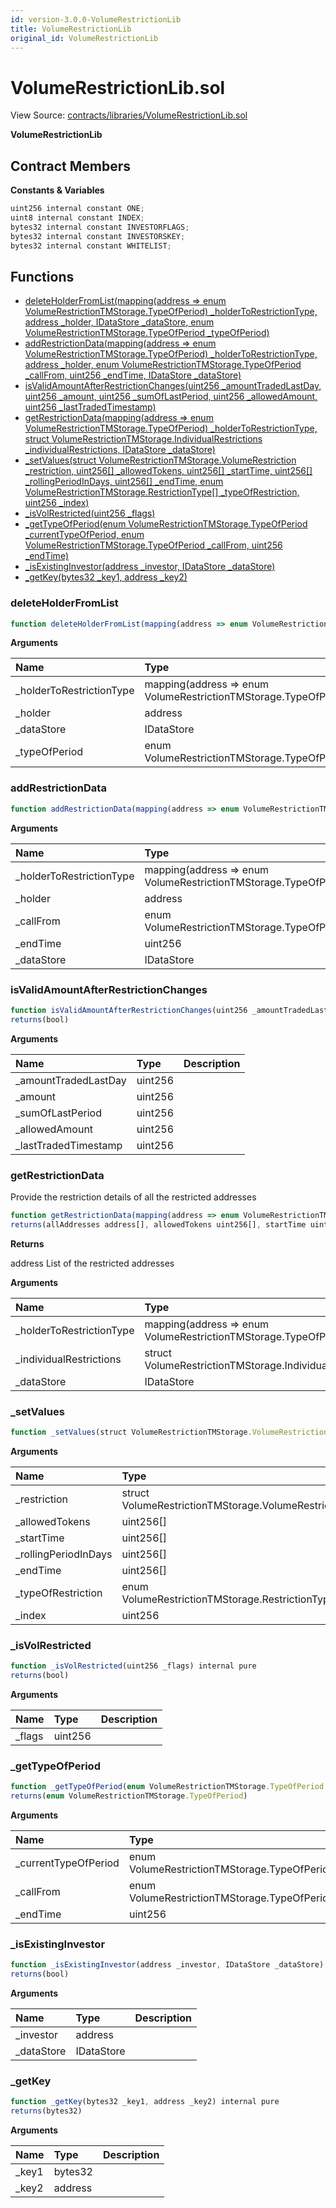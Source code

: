 ```yaml
---
id: version-3.0.0-VolumeRestrictionLib
title: VolumeRestrictionLib
original_id: VolumeRestrictionLib
---
```


# VolumeRestrictionLib.sol

View Source: [contracts/libraries/VolumeRestrictionLib.sol](https://github.com/PolymathNetwork/polymath-core/tree/096ba240a927c98e1f1a182d2efee7c4c4c1dfc5/contracts/libraries/VolumeRestrictionLib.sol)

**VolumeRestrictionLib**

## Contract Members

**Constants & Variables**

```javascript
uint256 internal constant ONE;
uint8 internal constant INDEX;
bytes32 internal constant INVESTORFLAGS;
bytes32 internal constant INVESTORSKEY;
bytes32 internal constant WHITELIST;
```

## Functions

* [deleteHolderFromList\(mapping\(address =&gt; enum VolumeRestrictionTMStorage.TypeOfPeriod\) \_holderToRestrictionType, address \_holder, IDataStore \_dataStore, enum VolumeRestrictionTMStorage.TypeOfPeriod \_typeOfPeriod\)](volumerestrictionlib.md#deleteholderfromlist)
* [addRestrictionData\(mapping\(address =&gt; enum VolumeRestrictionTMStorage.TypeOfPeriod\) \_holderToRestrictionType, address \_holder, enum VolumeRestrictionTMStorage.TypeOfPeriod \_callFrom, uint256 \_endTime, IDataStore \_dataStore\)](volumerestrictionlib.md#addrestrictiondata)
* [isValidAmountAfterRestrictionChanges\(uint256 \_amountTradedLastDay, uint256 \_amount, uint256 \_sumOfLastPeriod, uint256 \_allowedAmount, uint256 \_lastTradedTimestamp\)](volumerestrictionlib.md#isvalidamountafterrestrictionchanges)
* [getRestrictionData\(mapping\(address =&gt; enum VolumeRestrictionTMStorage.TypeOfPeriod\) \_holderToRestrictionType, struct VolumeRestrictionTMStorage.IndividualRestrictions \_individualRestrictions, IDataStore \_dataStore\)](volumerestrictionlib.md#getrestrictiondata)
* [\_setValues\(struct VolumeRestrictionTMStorage.VolumeRestriction \_restriction, uint256\[\] \_allowedTokens, uint256\[\] \_startTime, uint256\[\] \_rollingPeriodInDays, uint256\[\] \_endTime, enum VolumeRestrictionTMStorage.RestrictionType\[\] \_typeOfRestriction, uint256 \_index\)](volumerestrictionlib.md#_setvalues)
* [\_isVolRestricted\(uint256 \_flags\)](volumerestrictionlib.md#_isvolrestricted)
* [\_getTypeOfPeriod\(enum VolumeRestrictionTMStorage.TypeOfPeriod \_currentTypeOfPeriod, enum VolumeRestrictionTMStorage.TypeOfPeriod \_callFrom, uint256 \_endTime\)](volumerestrictionlib.md#_gettypeofperiod)
* [\_isExistingInvestor\(address \_investor, IDataStore \_dataStore\)](volumerestrictionlib.md#_isexistinginvestor)
* [\_getKey\(bytes32 \_key1, address \_key2\)](volumerestrictionlib.md#_getkey)

### deleteHolderFromList

```javascript
function deleteHolderFromList(mapping(address => enum VolumeRestrictionTMStorage.TypeOfPeriod) _holderToRestrictionType, address _holder, IDataStore _dataStore, enum VolumeRestrictionTMStorage.TypeOfPeriod _typeOfPeriod) public nonpayable
```

**Arguments**

| Name | Type | Description |
| :--- | :--- | :--- |
| \_holderToRestrictionType | mapping\(address =&gt; enum VolumeRestrictionTMStorage.TypeOfPeriod\) |  |
| \_holder | address |  |
| \_dataStore | IDataStore |  |
| \_typeOfPeriod | enum VolumeRestrictionTMStorage.TypeOfPeriod |  |

### addRestrictionData

```javascript
function addRestrictionData(mapping(address => enum VolumeRestrictionTMStorage.TypeOfPeriod) _holderToRestrictionType, address _holder, enum VolumeRestrictionTMStorage.TypeOfPeriod _callFrom, uint256 _endTime, IDataStore _dataStore) public nonpayable
```

**Arguments**

| Name | Type | Description |
| :--- | :--- | :--- |
| \_holderToRestrictionType | mapping\(address =&gt; enum VolumeRestrictionTMStorage.TypeOfPeriod\) |  |
| \_holder | address |  |
| \_callFrom | enum VolumeRestrictionTMStorage.TypeOfPeriod |  |
| \_endTime | uint256 |  |
| \_dataStore | IDataStore |  |

### isValidAmountAfterRestrictionChanges

```javascript
function isValidAmountAfterRestrictionChanges(uint256 _amountTradedLastDay, uint256 _amount, uint256 _sumOfLastPeriod, uint256 _allowedAmount, uint256 _lastTradedTimestamp) public view
returns(bool)
```

**Arguments**

| Name | Type | Description |
| :--- | :--- | :--- |
| \_amountTradedLastDay | uint256 |  |
| \_amount | uint256 |  |
| \_sumOfLastPeriod | uint256 |  |
| \_allowedAmount | uint256 |  |
| \_lastTradedTimestamp | uint256 |  |

### getRestrictionData

Provide the restriction details of all the restricted addresses

```javascript
function getRestrictionData(mapping(address => enum VolumeRestrictionTMStorage.TypeOfPeriod) _holderToRestrictionType, struct VolumeRestrictionTMStorage.IndividualRestrictions _individualRestrictions, IDataStore _dataStore) public view
returns(allAddresses address[], allowedTokens uint256[], startTime uint256[], rollingPeriodInDays uint256[], endTime uint256[], typeOfRestriction enum VolumeRestrictionTMStorage.RestrictionType[])
```

**Returns**

address List of the restricted addresses

**Arguments**

| Name | Type | Description |
| :--- | :--- | :--- |
| \_holderToRestrictionType | mapping\(address =&gt; enum VolumeRestrictionTMStorage.TypeOfPeriod\) |  |
| \_individualRestrictions | struct VolumeRestrictionTMStorage.IndividualRestrictions |  |
| \_dataStore | IDataStore |  |

### \_setValues

```javascript
function _setValues(struct VolumeRestrictionTMStorage.VolumeRestriction _restriction, uint256[] _allowedTokens, uint256[] _startTime, uint256[] _rollingPeriodInDays, uint256[] _endTime, enum VolumeRestrictionTMStorage.RestrictionType[] _typeOfRestriction, uint256 _index) internal pure
```

**Arguments**

| Name | Type | Description |
| :--- | :--- | :--- |
| \_restriction | struct VolumeRestrictionTMStorage.VolumeRestriction |  |
| \_allowedTokens | uint256\[\] |  |
| \_startTime | uint256\[\] |  |
| \_rollingPeriodInDays | uint256\[\] |  |
| \_endTime | uint256\[\] |  |
| \_typeOfRestriction | enum VolumeRestrictionTMStorage.RestrictionType\[\] |  |
| \_index | uint256 |  |

### \_isVolRestricted

```javascript
function _isVolRestricted(uint256 _flags) internal pure
returns(bool)
```

**Arguments**

| Name | Type | Description |
| :--- | :--- | :--- |
| \_flags | uint256 |  |

### \_getTypeOfPeriod

```javascript
function _getTypeOfPeriod(enum VolumeRestrictionTMStorage.TypeOfPeriod _currentTypeOfPeriod, enum VolumeRestrictionTMStorage.TypeOfPeriod _callFrom, uint256 _endTime) internal pure
returns(enum VolumeRestrictionTMStorage.TypeOfPeriod)
```

**Arguments**

| Name | Type | Description |
| :--- | :--- | :--- |
| \_currentTypeOfPeriod | enum VolumeRestrictionTMStorage.TypeOfPeriod |  |
| \_callFrom | enum VolumeRestrictionTMStorage.TypeOfPeriod |  |
| \_endTime | uint256 |  |

### \_isExistingInvestor

```javascript
function _isExistingInvestor(address _investor, IDataStore _dataStore) internal view
returns(bool)
```

**Arguments**

| Name | Type | Description |
| :--- | :--- | :--- |
| \_investor | address |  |
| \_dataStore | IDataStore |  |

### \_getKey

```javascript
function _getKey(bytes32 _key1, address _key2) internal pure
returns(bytes32)
```

**Arguments**

| Name | Type | Description |
| :--- | :--- | :--- |
| \_key1 | bytes32 |  |
| \_key2 | address |  |

